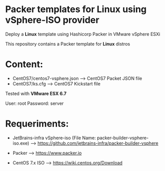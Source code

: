 # Packer templates for Linux using vSphere-ISO provider

Deploy a **Linux** template using Hashicorp Packer in VMware vSphere ESXi

This repository contains a Packer template for **Linux** distros

# Content: #

* CentOS7/centos7-vsphere.json --> CentOS7 Packet JSON file
* CentOS7/ks.cfg --> CentOS7 Kickstart file

Tested with **VMware ESX 6.7**

User: root
Password: server

# Requeriments: #

* JetBrains-infra vSphere-iso (File Name: packer-builder-vsphere-iso.exe) --> https://github.com/jetbrains-infra/packer-builder-vsphere

* Packer --> https://www.packer.io

* CentOS 7.x ISO --> https://wiki.centos.org/Download
